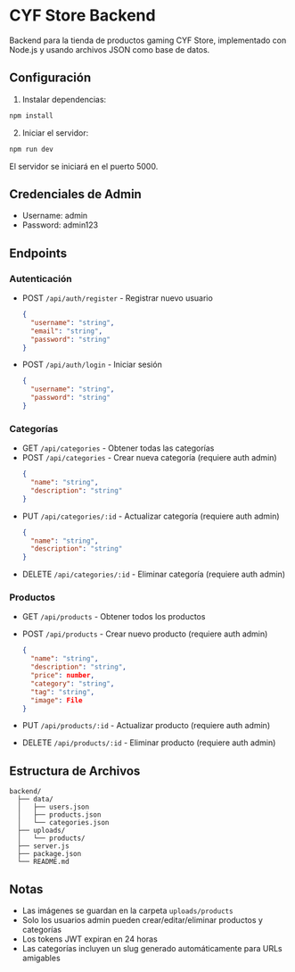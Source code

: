 # CYF Store Backend

Backend para la tienda de productos gaming CYF Store, implementado con Node.js y usando archivos JSON como base de datos.

## Configuración

1. Instalar dependencias:
```bash
npm install
```

2. Iniciar el servidor:
```bash
npm run dev
```

El servidor se iniciará en el puerto 5000.

## Credenciales de Admin

- Username: admin
- Password: admin123

## Endpoints

### Autenticación

- POST `/api/auth/register` - Registrar nuevo usuario
  ```json
  {
    "username": "string",
    "email": "string",
    "password": "string"
  }
  ```

- POST `/api/auth/login` - Iniciar sesión
  ```json
  {
    "username": "string",
    "password": "string"
  }
  ```

### Categorías

- GET `/api/categories` - Obtener todas las categorías
- POST `/api/categories` - Crear nueva categoría (requiere auth admin)
  ```json
  {
    "name": "string",
    "description": "string"
  }
  ```
- PUT `/api/categories/:id` - Actualizar categoría (requiere auth admin)
  ```json
  {
    "name": "string",
    "description": "string"
  }
  ```
- DELETE `/api/categories/:id` - Eliminar categoría (requiere auth admin)

### Productos

- GET `/api/products` - Obtener todos los productos
- POST `/api/products` - Crear nuevo producto (requiere auth admin)
  ```json
  {
    "name": "string",
    "description": "string",
    "price": number,
    "category": "string",
    "tag": "string",
    "image": File
  }
  ```

- PUT `/api/products/:id` - Actualizar producto (requiere auth admin)
- DELETE `/api/products/:id` - Eliminar producto (requiere auth admin)

## Estructura de Archivos

```
backend/
  ├── data/
  │   ├── users.json
  │   ├── products.json
  │   └── categories.json
  ├── uploads/
  │   └── products/
  ├── server.js
  ├── package.json
  └── README.md
```

## Notas

- Las imágenes se guardan en la carpeta `uploads/products`
- Solo los usuarios admin pueden crear/editar/eliminar productos y categorías
- Los tokens JWT expiran en 24 horas
- Las categorías incluyen un slug generado automáticamente para URLs amigables 